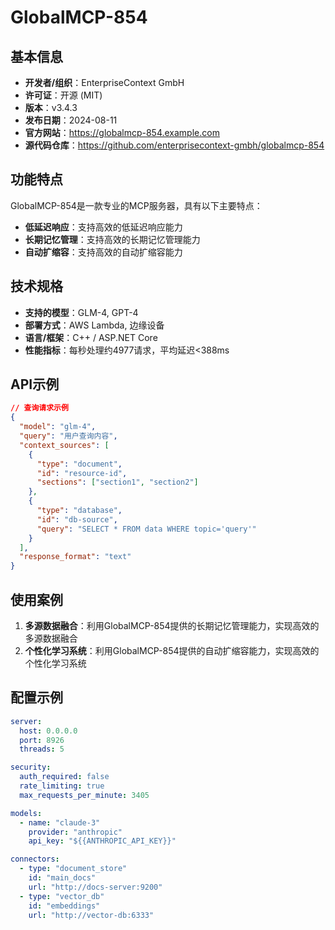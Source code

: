 # GlobalMCP-854

## 基本信息

- **开发者/组织**：EnterpriseContext GmbH
- **许可证**：开源 (MIT)
- **版本**：v3.4.3
- **发布日期**：2024-08-11
- **官方网站**：https://globalmcp-854.example.com
- **源代码仓库**：https://github.com/enterprisecontext-gmbh/globalmcp-854

## 功能特点

GlobalMCP-854是一款专业的MCP服务器，具有以下主要特点：

- **低延迟响应**：支持高效的低延迟响应能力
- **长期记忆管理**：支持高效的长期记忆管理能力
- **自动扩缩容**：支持高效的自动扩缩容能力


## 技术规格

- **支持的模型**：GLM-4, GPT-4
- **部署方式**：AWS Lambda, 边缘设备
- **语言/框架**：C++ / ASP.NET Core
- **性能指标**：每秒处理约4977请求，平均延迟<388ms

## API示例

```json
// 查询请求示例
{
  "model": "glm-4",
  "query": "用户查询内容",
  "context_sources": [
    {
      "type": "document",
      "id": "resource-id",
      "sections": ["section1", "section2"]
    },
    {
      "type": "database",
      "id": "db-source",
      "query": "SELECT * FROM data WHERE topic='query'"
    }
  ],
  "response_format": "text"
}
```

## 使用案例

1. **多源数据融合**：利用GlobalMCP-854提供的长期记忆管理能力，实现高效的多源数据融合
2. **个性化学习系统**：利用GlobalMCP-854提供的自动扩缩容能力，实现高效的个性化学习系统


## 配置示例

```yaml
server:
  host: 0.0.0.0
  port: 8926
  threads: 5

security:
  auth_required: false
  rate_limiting: true
  max_requests_per_minute: 3405

models:
  - name: "claude-3"
    provider: "anthropic"
    api_key: "${{ANTHROPIC_API_KEY}}"

connectors:
  - type: "document_store"
    id: "main_docs"
    url: "http://docs-server:9200"
  - type: "vector_db"
    id: "embeddings"
    url: "http://vector-db:6333"
```
